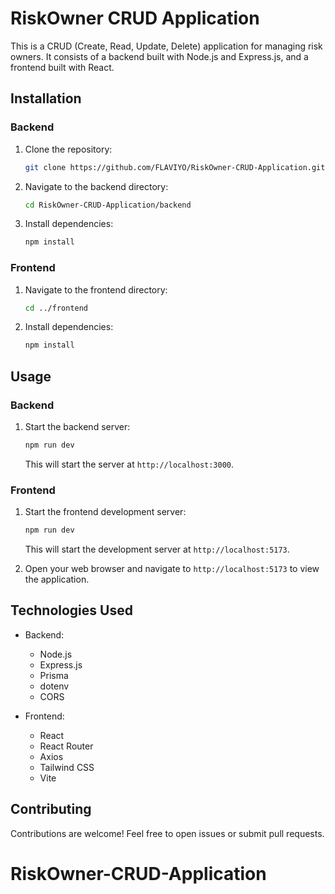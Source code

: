 # RiskOwner CRUD Application

This is a CRUD (Create, Read, Update, Delete) application for managing risk owners. It consists of a backend built with Node.js and Express.js, and a frontend built with React.

## Installation

### Backend

1. Clone the repository:

    ```bash
    git clone https://github.com/FLAVIYO/RiskOwner-CRUD-Application.git
    ```

2. Navigate to the backend directory:

    ```bash
    cd RiskOwner-CRUD-Application/backend
    ```

3. Install dependencies:

    ```bash
    npm install
    ```

### Frontend

1. Navigate to the frontend directory:

    ```bash
    cd ../frontend
    ```

2. Install dependencies:

    ```bash
    npm install
    ```

## Usage

### Backend

1. Start the backend server:

    ```bash
    npm run dev 
    ```

   This will start the server at `http://localhost:3000`.

### Frontend

1. Start the frontend development server:

    ```bash
    npm run dev
    ```

   This will start the development server at `http://localhost:5173`.

2. Open your web browser and navigate to `http://localhost:5173` to view the application.

## Technologies Used

- Backend:
  - Node.js
  - Express.js
  - Prisma
  - dotenv
  - CORS

- Frontend:
  - React
  - React Router
  - Axios
  - Tailwind CSS
  - Vite

## Contributing

Contributions are welcome! Feel free to open issues or submit pull requests.


# RiskOwner-CRUD-Application
